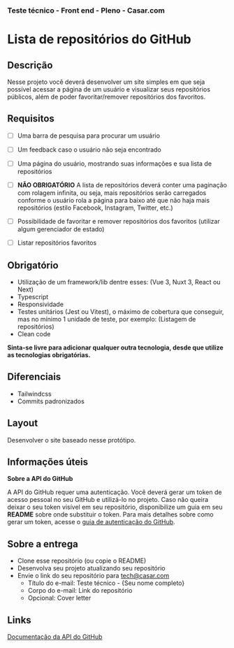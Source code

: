 ### Teste técnico - Front end - Pleno - Casar.com

# Lista de repositórios do GitHub

## Descrição
Nesse projeto você deverá desenvolver um site simples em que seja possível acessar a página de um usuário e visualizar seus repositórios públicos, além de poder favoritar/remover repositórios dos favoritos.


## Requisitos
- [ ] Uma barra de pesquisa para procurar um usuário
- [ ] Um feedback caso o usuário não seja encontrado
- [ ] Uma página do usuário, mostrando suas informações e sua lista de repositórios
- [ ] **NÃO OBRIGATÓRIO** A lista de repositórios deverá conter uma paginação com rolagem infinita, ou seja, mais repositórios serão carregados conforme o usuário rola a página para baixo até que não haja mais repositórios (estilo Facebook, Instagram, Twitter, etc.)
- [ ] Possibilidade de favoritar e remover repositórios dos favoritos (utilizar algum gerenciador de estado)
- [ ] Listar repositórios favoritos


## Obrigatório
- Utilização de um framework/lib dentre esses: (Vue 3, Nuxt 3, React ou Next)
- Typescript
- Responsividade
- Testes unitários (Jest ou Vitest), o máximo de cobertura que conseguir, mas no mínimo 1 unidade de teste, por exemplo: (Listagem de repositórios)
- Clean code

**Sinta-se livre para adicionar qualquer outra tecnologia, desde que utilize as tecnologias obrigatórias.**


## Diferenciais
- Tailwindcss
- Commits padronizados


## Layout
Desenvolver o site baseado nesse protótipo.

## Informações úteis

**Sobre a API do GitHub**

A API do GitHub requer uma autenticação. Você deverá gerar um token de acesso pessoal no seu GitHub e utilizá-lo no projeto. Caso não queira deixar o seu token visível em seu repositório, disponibilize um guia em seu **README** sobre onde substituir o token. Para mais detalhes sobre como gerar um token, acesse o [guia de autenticação do GitHub](https://docs.github.com/pt/rest/authentication/authenticating-to-the-rest-api?apiVersion=2022-11-28).


## Sobre a entrega
- Clone esse repositório (ou copie o README)
- Desenvolva seu projeto atualizando seu repositório
- Envie o link do seu repositório para tech@casar.com
    - Título do e-mail: Teste técnico - {Seu nome completo}
    - Corpo do e-mail: Link do repositório
    - Opcional: Cover letter


## Links
[Documentação da API do GitHub](https://docs.github.com/pt/rest?apiVersion=2022-11-28)